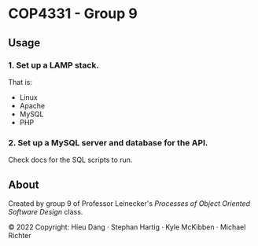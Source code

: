 # COP4331 - Group 9

## Usage


### 1. Set up a LAMP stack.

That is:
- Linux
- Apache
- MySQL
- PHP

### 2. Set up a MySQL server and database for the API.

Check docs for the SQL scripts to run.

## About

Created by group 9 of Professor Leinecker's _Processes of Object Oriented Software Design_ class.

© 2022 Copyright: Hieu Dang
&middot; Stephan Hartig
&middot; Kyle McKibben
&middot; Michael Richter


